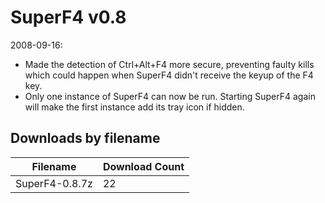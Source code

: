 # SuperF4 v0.8

2008-09-16:
- Made the detection of Ctrl+Alt+F4 more secure, preventing faulty kills which could happen when SuperF4 didn't receive the keyup of the F4 key.
- Only one instance of SuperF4 can now be run. Starting SuperF4 again will make the first instance add its tray icon if hidden.

## Downloads by filename

Filename       | Download Count
-------------- | --------------
SuperF4-0.8.7z |             22

